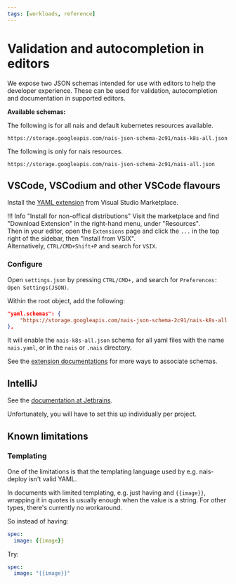 ```yaml
---
tags: [workloads, reference]
---
```


# Validation and autocompletion in editors

We expose two JSON schemas intended for use with editors to help the developer experience. 
These can be used for validation, autocompletion and documentation in supported editors.

**Available schemas:**

The following is for all nais and default kubernetes resources available.
```
https://storage.googleapis.com/nais-json-schema-2c91/nais-k8s-all.json
```

The following is only for nais resources.
```
https://storage.googleapis.com/nais-json-schema-2c91/nais-all.json
```

## VSCode, VSCodium and other VSCode flavours

Install the [YAML extension](https://marketplace.visualstudio.com/items?itemName=redhat.vscode-yaml) from Visual Studio Marketplace. 

!!! Info "Install for non-offical distributions"
    Visit the marketplace and find "Download Extension" in the right-hand menu, under "Resources".  
		Then in your editor, open the `Extensions` page and click the `...` in the top right of the sidebar, then "Install from VSIX".  
		Alternatively, `CTRL/CMD+Shift+P` and search for `VSIX`.

### Configure
Open `settings.json` by pressing `CTRL/CMD+,` and search for `Preferences: Open Settings(JSON)`.

Within the root object, add the following:
```json
"yaml.schemas": {
	"https://storage.googleapis.com/nais-json-schema-2c91/nais-k8s-all.json": ["nais.yaml", "nais.yml", "nais/*", ".nais/*"],
},
```

It will enable the `nais-k8s-all.json` schema for all yaml files with the name `nais.yaml`, or in the `nais` or `.nais` directory.

See the [extension documentations](https://github.com/redhat-developer/vscode-yaml#associating-schemas) for more ways to associate schemas.

## IntelliJ

See the [documentation at Jetbrains](https://www.jetbrains.com/help/idea/json.html#ws_json_schema_add_custom).

Unfortunately, you will have to set this up individually per project.

## Known limitations

### Templating
One of the limitations is that the templating language used by e.g. nais-deploy isn't valid YAML.

In documents with limited templating, e.g. just having and `{{image}}`, wrapping it in quotes is usually enough when the value is a string.
For other types, there's currently no workaround.

So instead of having:

```yaml
spec:
  image: {{image}}
```

Try:

```yaml
spec:
  image: "{{image}}"
```
